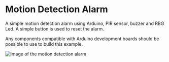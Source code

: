 # Motion Detection Alarm
A simple motion detection alarm using Arduino, PIR sensor, buzzer and RBG Led. A simple button is used to reset the alarm.

Any components compatible with Arduino development boards should be possible to use to build this example.

![Image of the motion detection alarm](./motion-detection-alarm.png)
